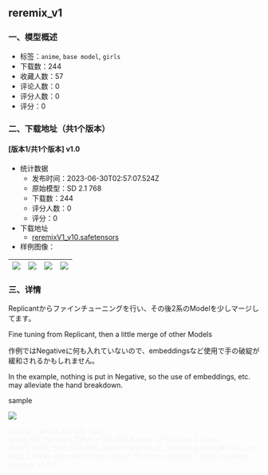## reremix_v1
### 一、模型概述

- 标签：`anime`, `base model`, `girls`
- 下载数：244
- 收藏人数：57
- 评论人数：0
- 评分人数：0
- 评分：0

### 二、下载地址（共1个版本）

#### [版本1/共1个版本] v1.0

- 统计数据
  - 发布时间：2023-06-30T02:57:07.524Z
  - 原始模型：SD 2.1 768
  - 下载数：244
  - 评分人数：0
  - 评分：0
- 下载地址
  - [reremixV1_v10.safetensors](https://civitai.com/api/download/models/106989)
- 样例图像：

| <img src="https://image.civitai.com/xG1nkqKTMzGDvpLrqFT7WA/3101dafa-bf0c-45bb-8646-efcb21471cf9/width=450/1341270.jpeg" /> | <img src="https://image.civitai.com/xG1nkqKTMzGDvpLrqFT7WA/811ce742-4326-4674-b38d-8bb3065b91cd/width=450/1341291.jpeg" /> | <img src="https://image.civitai.com/xG1nkqKTMzGDvpLrqFT7WA/ab0436df-9e5b-413e-954b-0ed37d1ee8e0/width=450/1341234.jpeg" /> | <img src="https://image.civitai.com/xG1nkqKTMzGDvpLrqFT7WA/7196f782-7814-4f29-a13a-7fd93311e590/width=450/1341333.jpeg" /> |
| ---- | ---- | ---- | ---- |


### 三、详情
<p>Replicantからファインチューニングを行い、その後2系のModelを少しマージしてます。</p><p>Fine tuning from Replicant, then a little merge of other Models</p><p></p><p>作例ではNegativeに何も入れていないので、embeddingsなど使用で手の破綻が緩和されるかもしれません。</p><p>In the example, nothing is put in Negative, so the use of embeddings, etc. may alleviate the hand breakdown.</p><p></p><p>sample</p><p><img src="https://image.civitai.com/xG1nkqKTMzGDvpLrqFT7WA/c23ceab4-1832-41d4-bcc3-5d82525b85e5/width=525/c23ceab4-1832-41d4-bcc3-5d82525b85e5.jpeg" /></p><p><span style="color:rgb(243, 244, 246)">cute girl, anime art, city road</span><br /><span style="color:rgb(243, 244, 246)">Steps: 30, Sampler: DPM++ 2M SDE Karras, CFG scale: 7, Seed: 4097030118, Size: 512x680, Model: reremix_v1, Denoising strength: 0.7, Clip skip: 2, Hires upscale: 2, Hires steps: 20, Hires upscaler: Latent (nearest), Version: v1.3.0</span></p><p></p>